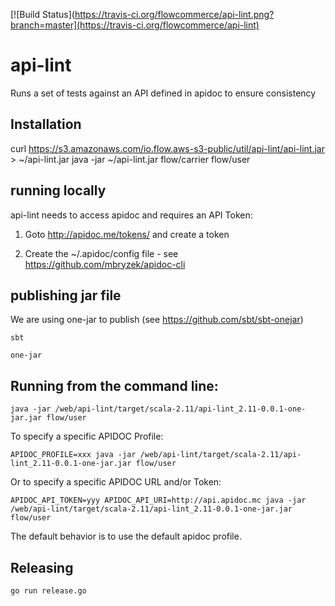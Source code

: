 [![Build Status](https://travis-ci.org/flowcommerce/api-lint.png?branch=master](https://travis-ci.org/flowcommerce/api-lint)

# api-lint
Runs a set of tests against an API defined in apidoc to ensure consistency

## Installation

  curl https://s3.amazonaws.com/io.flow.aws-s3-public/util/api-lint/api-lint.jar > ~/api-lint.jar
  java -jar ~/api-lint.jar flow/carrier flow/user

## running locally

api-lint needs to access apidoc and requires an API Token:

  1. Goto http://apidoc.me/tokens/ and create a token

  2. Create the ~/.apidoc/config file - see https://github.com/mbryzek/apidoc-cli


## publishing jar file

We are using one-jar to publish (see https://github.com/sbt/sbt-onejar)

    sbt

    one-jar

## Running from the command line:

    java -jar /web/api-lint/target/scala-2.11/api-lint_2.11-0.0.1-one-jar.jar flow/user

To specify a specific APIDOC Profile:

    APIDOC_PROFILE=xxx java -jar /web/api-lint/target/scala-2.11/api-lint_2.11-0.0.1-one-jar.jar flow/user

Or to specify a specific APIDOC URL and/or Token:

    APIDOC_API_TOKEN=yyy APIDOC_API_URI=http://api.apidoc.mc java -jar /web/api-lint/target/scala-2.11/api-lint_2.11-0.0.1-one-jar.jar flow/user

The default behavior is to use the default apidoc profile.

## Releasing

    go run release.go
